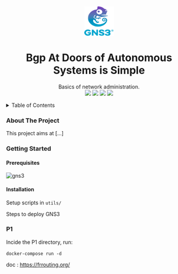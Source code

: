 <!-- TITLE -->
<br />
<div align="center">
  <img src="logo.png" alt="Logo" width="80" height="80">
  <h1 align="center">Bgp At Doors of Autonomous Systems is Simple</h3>
  <p align="center">
    Basics of network administration.
<br><img src="https://github.com/Ant0wan/Bgp-At-Doors-of-Autonomous-Systems-is-Simple/actions/workflows/dockerfile.yaml/badge.svg"> <img src="https://github.com/Ant0wan/Bgp-At-Doors-of-Autonomous-Systems-is-Simple/actions/workflows/docker-compose.yaml/badge.svg"> <img src="https://github.com/Ant0wan/Bgp-At-Doors-of-Autonomous-Systems-is-Simple/actions/workflows/publish.yaml/badge.svg"> <img src="https://github.com/Ant0wan/Bgp-At-Doors-of-Autonomous-Systems-is-Simple/actions/workflows/shell.yaml/badge.svg">
  </p>
</div>

<!-- TABLE OF CONTENTS -->
<details>
  <summary>Table of Contents</summary>
  <ol>
    <li>
      <a href="#about-the-project">About The Project</a>
    </li>
    <li>
      <a href="#getting-started">Getting Started</a>
      <ul>
        <li><a href="#prerequisites">Prerequisites</a></li>
        <li><a href="#installation">Installation</a></li>
      </ul>
    </li>
  </ol>
</details>


### About The Project

This project aims at [...]


### Getting Started

#### Prerequisites

![gns3](https://www.gns3.com/software)


#### Installation

Setup scripts in `utils/`

Steps to deploy GNS3

### P1

Incide the P1 directory, run:

```shell
docker-compose run -d
```

doc : https://frrouting.org/
